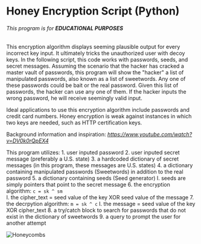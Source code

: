 # Honey Encryption Script (Python)
###### This program is for __EDUCATIONAL PURPOSES__
This encryption algorithm displays seeming plausible output for every incorrect key input. It ultimately tricks the unauthorized user with decoy keys. In the following script, this code works with passwords, seeds, and secret messages. Assuming the scenario that the hacker has cracked a master vault of passwords, this program will show the "hacker" a list of manipulated passwords, also known as a list of sweetwords. Any one of these passwords could be bait or the real password. Given this list of passwords, the hacker can use any one of them. If the hacker inputs the wrong password, he will receive seemingly valid input. 

Ideal applications to use this encryption algorithm include passwords and credit card numbers. Honey encryption is weak against instances in which two keys are needed, such as HTTP certification keys.

Background information and inspiration: *https://www.youtube.com/watch?v=DV0k0rQpEX4*

This program utilizes:
	1. user inputed password
	2. user inputed secret message (preferably a U.S. state)
	3. a hardcoded dictionary of secret messages (in this program, these messages are U.S. states)
	4. a dictionary containing manipulated passwords (Sweetwords) in addition to the real password
	5. a dictionary containing seeds (Seed generator)
		I. seeds are simply pointers that point to the secret message
	6. the encryption algorithm: `c = sk ^ sm`    
		I. the cipher_text = seed value of the key XOR seed value of the message
	7. the decrpytion algorithm: `m = sk ^ c`
		I. the message = seed value of the key XOR cipher_text
	8. a try/catch block to search for passwords that do not exist in the dictionary of sweetwords
	9. a query to prompt the user for another attempt

![Honeycombs](https://images.duckduckgo.com/iu/?u=https%3A%2F%2Fthreatpost.com%2Ffiles%2F2014%2F01%2Fhoneycomb.jpg&f=1)
